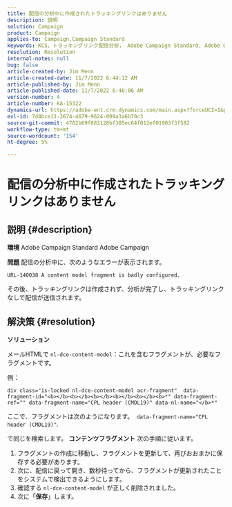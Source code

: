 ```yaml
---
title: 配信の分析中に作成されたトラッキングリンクはありません
description: 説明
solution: Campaign
product: Campaign
applies-to: Campaign,Campaign Standard
keywords: KCS，トラッキングリンク配信分析， Adobe Campaign Standard, Adobe Campaign，エラー，HTML，フラグメント
resolution: Resolution
internal-notes: null
bug: false
article-created-by: Jim Menn
article-created-date: 11/7/2022 6:44:12 AM
article-published-by: Jim Menn
article-published-date: 11/7/2022 6:46:06 AM
version-number: 4
article-number: KA-15322
dynamics-url: https://adobe-ent.crm.dynamics.com/main.aspx?forceUCI=1&pagetype=entityrecord&etn=knowledgearticle&id=37a9e491-675e-ed11-9562-6045bd0061cb
exl-id: 7d4bce11-2674-4679-9624-009a3a6b70c3
source-git-commit: 4702b69f883128bf305ec64f012ef01903f3f582
workflow-type: tm+mt
source-wordcount: '154'
ht-degree: 5%

---
```


# 配信の分析中に作成されたトラッキングリンクはありません

## 説明 {#description}


<b>環境</b>
Adobe Campaign Standard Adobe Campaign

<b>問題</b>
配信の分析中に、次のようなエラーが表示されます。


```
URL-140038 A content model fragment is badly configured.
```


その後、トラッキングリンクは作成されず、分析が完了し、トラッキングリンクなしで配信が送信されます。


## 解決策 {#resolution}


<b>ソリューション</b>

メールHTMLで `nl-dce-content-model`：これを含むフラグメントが、必要なフラグメントです。

例：


```
div class="is-locked nl-dce-content-model acr-fragment"  data-fragment-id="<b></b><b></b><b></b><b></b><b></b><b>*" data-fragment-ref="" data-fragment-name="CPL header (CMDL19)" data-nl-name="</b>*"
```


ここで、フラグメントは次のようになります。  `data-fragment-name="CPL header (CMDL19)"`.

で同じを検索します。 <b>コンテンツフラグメント</b> 次の手順に従います。

1. フラグメントの作成に移動し、フラグメントを更新して、再びおおまかに保存する必要があります。
2. 次に、配信に戻って開き、数秒待ってから、フラグメントが更新されたことをシステムで検出できるようにします。
3. 確認する `nl-dce-content-model` が正しく削除されました。
4. 次に「<b>保存</b>」します。
